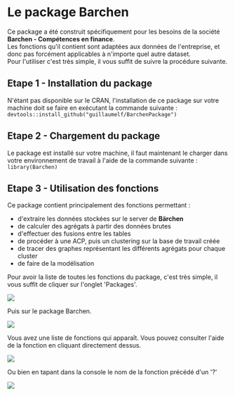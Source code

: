 # Le package Barchen

Ce package a été construit spécifiquement pour les besoins de la société **Barchen - Compétences en finance**.  
Les fonctions qu'il contient sont adaptées aux données de l'entreprise, et donc pas forcément applicables à n'importe quel autre dataset.  
Pour l'utiliser c'est très simple, il vous suffit de suivre la procédure suivante.

## Etape 1 - Installation du package

N'étant pas disponible sur le CRAN, l'installation de ce package sur votre machine doit se faire en exécutant la commande suivante : `devtools::install_github("guillaumelf/BarchenPackage")`

## Etape 2 - Chargement du package

Le package est installé sur votre machine, il faut maintenant le charger dans votre environnement de travail à l'aide de la commande suivante : `library(Barchen)`

## Etape 3 - Utilisation des fonctions

Ce package contient principalement des fonctions permettant :

* d'extraire les données stockées sur le server de **Bärchen**
* de calculer des agrégats à partir des données brutes
* d'effectuer des fusions entre les tables
* de procéder à une ACP, puis un clustering sur la base de travail créée
* de tracer des graphes représentant les différents agrégats pour chaque cluster
* de faire de la modélisation

Pour avoir la liste de toutes les fonctions du package, c'est très simple, il vous suffit de cliquer sur l'onglet 'Packages'.   

![](/home/guillaume/BarchenPackage/pictures/rmd1.png)

Puis sur le package Barchen.  

![](/home/guillaume/BarchenPackage/pictures/rmd2.png)

Vous avez une liste de fonctions qui apparaît. Vous pouvez consulter l'aide de la fonction en cliquant directement dessus.  

![](/home/guillaume/BarchenPackage/pictures/rmd3.png)

Ou bien en tapant dans la console le nom de la fonction précédé d'un '?'  

![](/home/guillaume/BarchenPackage/pictures/rmd4.png)